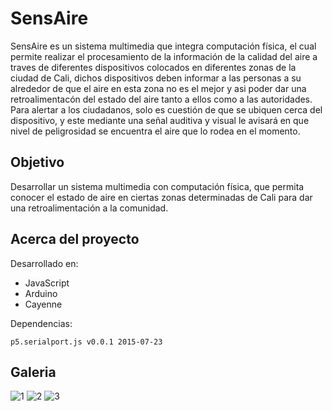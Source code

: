 # SensAire

SensAire es un sistema multimedia que integra computación física, el cual permite realizar el procesamiento de la información de la calidad del aire a traves de diferentes dispositivos colocados en diferentes zonas de la ciudad de Cali, dichos dispositivos deben informar a las personas a su alrededor de que el aire en esta zona no es el mejor y asi poder dar una retroalimentacón del estado del aire tanto a ellos como a las autoridades. Para alertar a los ciudadanos, solo es cuestión de que se ubiquen cerca del dispositivo, y este mediante una señal auditiva y visual le avisará en que nivel de peligrosidad se encuentra el aire que lo rodea en el momento.

## Objetivo
Desarrollar un sistema multimedia con computación física, que permita conocer el estado de aire en ciertas zonas determinadas de Cali para dar una retroalimentación a la comunidad.

## Acerca del proyecto
Desarrollado en: 
  - JavaScript
  - Arduino
  - Cayenne

Dependencias:

    p5.serialport.js v0.0.1 2015-07-23
    
## Galeria

![1](https://user-images.githubusercontent.com/42383412/110894347-b4e4e500-82c5-11eb-91a0-e484d642b093.JPG)
![2](https://user-images.githubusercontent.com/42383412/110894410-d940c180-82c5-11eb-9b08-d78d67554ca4.JPG)
![3](https://user-images.githubusercontent.com/42383412/110894576-19a03f80-82c6-11eb-9671-f1f4d63d3d99.JPG)

